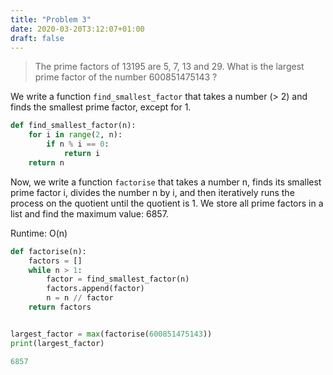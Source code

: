 ```yaml
---
title: "Problem 3"
date: 2020-03-20T3:12:07+01:00
draft: false
---
```


> The prime factors of 13195 are 5, 7, 13 and 29. What is the largest prime factor of the number 600851475143 ?

We write a function `find_smallest_factor` that takes a number (> 2) and finds the smallest prime factor, except for 1.

```python
def find_smallest_factor(n):
    for i in range(2, n):
        if n % i == 0:
            return i
    return n
```

Now, we write a function `factorise` that takes a number n,
finds its smallest prime factor i, divides the number n by i, and then
iteratively runs the process on the quotient until the quotient is 1.
We store all prime factors in a list and find the maximum value: 6857.

Runtime: O(n)

```python
def factorise(n):
    factors = []
    while n > 1:
        factor = find_smallest_factor(n)
        factors.append(factor)
        n = n // factor
    return factors


largest_factor = max(factorise(600851475143))
print(largest_factor)

6857
```
